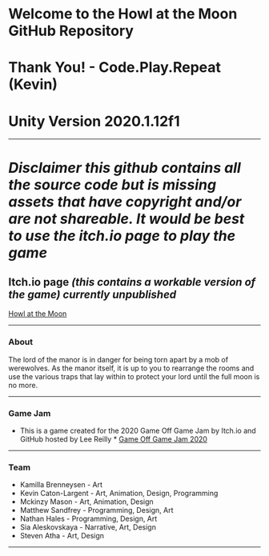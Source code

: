 # **Welcome to the Howl at the Moon GitHub Repository**

# Thank You! - Code.Play.Repeat (Kevin)

# **Unity Version 2020.1.12f1**

---
# ***Disclaimer this github contains all the source code but is missing assets that have copyright and/or are not shareable. It would be best to use the itch.io page to play the game***

## Itch.io page *(this contains a workable version of the game) currently unpublished*

[Howl at the Moon](https://mettlesome-games.itch.io/howl-at-the-moon)

---

### About

The lord of the manor is in danger for being torn apart by a mob of werewolves. As the manor itself, it is up
to you to rearrange the rooms and use the various traps that lay within to protect your lord until the full moon is no more.

---
### Game Jam 
* This is a game created for the 2020 Game Off Game Jam by Itch.io and GitHub hosted by Lee Reilly *
[Game Off Game Jam 2020](https://itch.io/jam/game-off-2020)

---

### Team
* Kamilla Brenneysen - Art
* Kevin Caton-Largent - Art, Animation, Design, Programming
* Mckinzy Mason - Art, Animation, Design
* Matthew Sandfrey - Programming, Design, Art
* Nathan Hales - Programming, Design, Art
* Sia Aleskovskaya - Narrative, Art, Design 
* Steven Atha - Art, Design 

---

